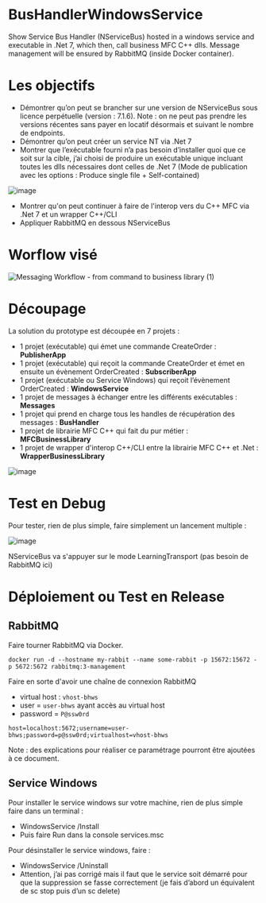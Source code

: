 # BusHandlerWindowsService

Show Service Bus Handler (NServiceBus) hosted in a windows service and executable in .Net 7, which then, call business MFC C++ dlls.
Message management will be ensured by RabbitMQ (inside Docker container).

# Les objectifs

-	Démontrer qu’on peut se brancher sur une version de NServiceBus sous licence perpétuelle (version : 7.1.6). Note : on ne peut pas prendre les versions récentes sans payer en locatif désormais et suivant le nombre de endpoints.
-	Démontrer qu’on peut créer un service NT via .Net 7
-	Montrer que l’exécutable fourni n’a pas besoin d’installer quoi que ce soit sur la cible, j’ai choisi de produire un exécutable unique incluant toutes les dlls nécessaires dont celles de .Net 7 (Mode de publication avec les options : Produce single file + Self-contained)

![image](https://github.com/acoudene/BusHandlerWindowsService/assets/12967802/b27a58ea-f6d5-4b10-bdd6-432117a09a66)

- Montrer qu'on peut continuer à faire de l'interop vers du C++ MFC via .Net 7 et un wrapper C++/CLI
- Appliquer RabbitMQ en dessous NServiceBus

# Worflow visé

![Messaging Workflow - from command to business library  (1)](https://github.com/acoudene/BusHandlerWindowsService/assets/12967802/cc0ff13c-114a-4244-ab0d-b3db70e23297)

# Découpage

La solution du prototype est découpée en 7 projets :
-	1 projet (exécutable) qui émet une commande CreateOrder : **PublisherApp**
-	1 projet (exécutable) qui reçoit la commande CreateOrder et émet en ensuite un évènement OrderCreated : **SubscriberApp**
-	1 projet (exécutable ou Service Windows) qui reçoit l’évènement OrderCreated : **WindowsService**
-	1 projet de messages à échanger entre les différents exécutables : **Messages**
-	1 projet qui prend en charge tous les handles de récupération des messages : **BusHandler**
-	1 projet de librairie MFC C++ qui fait du pur métier : **MFCBusinessLibrary**
-	1 projet de wrapper d'interop C++/CLI entre la librairie MFC C++ et .Net : **WrapperBusinessLibrary**

![image](https://github.com/acoudene/BusHandlerWindowsService/assets/12967802/cb3d1df8-439d-47e7-828f-6fa3854898cf)

# Test en Debug

Pour tester, rien de plus simple, faire simplement un lancement multiple :

![image](https://github.com/acoudene/BusHandlerWindowsService/assets/12967802/ac21e5fd-8e0a-4088-8651-0858ccd7b148)

NServiceBus va s'appuyer sur le mode LearningTransport (pas besoin de RabbitMQ ici)

# Déploiement ou Test en Release

## RabbitMQ

Faire tourner RabbitMQ via Docker.
```
docker run -d --hostname my-rabbit --name some-rabbit -p 15672:15672 -p 5672:5672 rabbitmq:3-management
```

Faire en sorte d'avoir une chaîne de connexion RabbitMQ
- virtual host : `vhost-bhws`
- user = `user-bhws` ayant accès au virtual host
- password = `P@ssw0rd`

```
host=localhost:5672;username=user-bhws;password=p@ssw0rd;virtualhost=vhost-bhws
```

Note : des explications pour réaliser ce paramétrage pourront être ajoutées à ce document.

## Service Windows

Pour installer le service windows sur votre machine, rien de plus simple faire dans un terminal :
-	WindowsService /Install
-	Puis faire Run dans la console services.msc

Pour désinstaller le service windows, faire :
-	WindowsService /Uninstall
-	Attention, j’ai pas corrigé mais il faut que le service soit démarré pour que la suppression se fasse correctement (je fais d’abord un équivalent de sc stop puis d’un sc delete)
